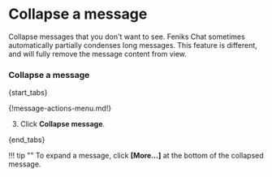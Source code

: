 # Collapse a message

Collapse messages that you don't want to see. Feniks Chat sometimes automatically
partially condenses long messages. This feature is different, and will fully
remove the message content from view.

### Collapse a message

{start_tabs}

{!message-actions-menu.md!}

3. Click **Collapse message**.

{end_tabs}

!!! tip ""
     To expand a message, click **[More...]** at the bottom of the collapsed
     message.
